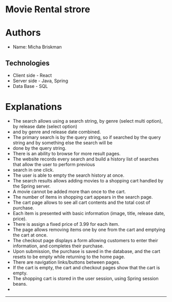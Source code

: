 # Movie Rental strore

# Authors
* Name: Micha Briskman

## Technologies
* Client side - React
* Server side - Java, Spring 
* Data Base - SQL

# Explanations
* The search allows using a search string, by genre (select multi option), by release date (select option) 
* and by genre and release date combined.
* The primary search is by the query string, so if searched by the query string and by something else the search will be
* done by the query string.
* There is an ability to browse for more result pages.
* The website records every search and build a history list of searches that allow the user to perform previous 
* search in one click. 
* The user is able to empty the search history at once.
* The search results allows adding movies to a shopping cart handled by the Spring server. 
* A movie cannot be added more than once to the cart. 
* The number of items in shopping cart appears in the search page.
* The cart page allows to see all cart contents and the total cost of purchase. 
* Each item is presented with basic information (image, title, release date, price). 
* There is assign a fixed price of 3.99 for each item. 
* The page allows removing items one by one from the cart and emptying the cart at once.
* The checkout page displays a form allowing customers to enter their information, and completes their purchase. 
* Upon submission, the purchase is saved in the database, and the cart resets to be empty while returning to the home page.
* There are navigation links/buttons between pages. 
* If the cart is empty, the cart and checkout pages show that the cart is empty.
* The shopping cart is stored in the user session, using Spring session beans.
* 
---------------------

